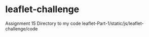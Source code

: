 # leaflet-challenge
Assignment 15
Directory to my code leaflet-Part-1/static/js/leaflet-challenge/code
